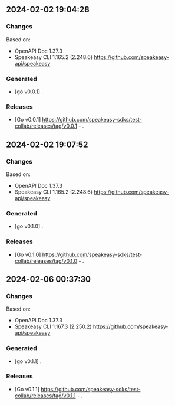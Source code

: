 

## 2024-02-02 19:04:28
### Changes
Based on:
- OpenAPI Doc 1.37.3 
- Speakeasy CLI 1.165.2 (2.248.6) https://github.com/speakeasy-api/speakeasy
### Generated
- [go v0.0.1] .
### Releases
- [Go v0.0.1] https://github.com/speakeasy-sdks/test-collab/releases/tag/v0.0.1 - .

## 2024-02-02 19:07:52
### Changes
Based on:
- OpenAPI Doc 1.37.3 
- Speakeasy CLI 1.165.2 (2.248.6) https://github.com/speakeasy-api/speakeasy
### Generated
- [go v0.1.0] .
### Releases
- [Go v0.1.0] https://github.com/speakeasy-sdks/test-collab/releases/tag/v0.1.0 - .

## 2024-02-06 00:37:30
### Changes
Based on:
- OpenAPI Doc 1.37.3 
- Speakeasy CLI 1.167.3 (2.250.2) https://github.com/speakeasy-api/speakeasy
### Generated
- [go v0.1.1] .
### Releases
- [Go v0.1.1] https://github.com/speakeasy-sdks/test-collab/releases/tag/v0.1.1 - .